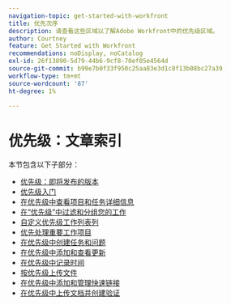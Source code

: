 ```yaml
---
navigation-topic: get-started-with-workfront
title: 优先次序
description: 请查看这些区域以了解Adobe Workfront中的优先级区域。
author: Courtney
feature: Get Started with Workfront
recommendations: noDisplay, noCatalog
exl-id: 26f13890-5d79-44b6-9cf8-70ef05e4564d
source-git-commit: b99e7b0f33f950c25aa83e3d1c8f13b08bc27a39
workflow-type: tm+mt
source-wordcount: '87'
ht-degree: 1%

---
```


# 优先级：文章索引

本节包含以下子部分：

* [优先级：即将发布的版本](/help/quicksilver/workfront-basics/priorities/priorities-upcoming-releases.md)
* [优先级入门](/help/quicksilver/workfront-basics/priorities/get-started-with-priorities.md)
* [在优先级中查看项目和任务详细信息](/help/quicksilver/workfront-basics/priorities/view-task-project-details.md)
* [在“优先级”中过滤和分组您的工作](/help/quicksilver/workfront-basics/priorities/filter-group-work-priorities.md)
* [自定义优先级工作列表列](/help/quicksilver/workfront-basics/priorities/customize-worklist-columns.md)
* [优先处理重要工作项目](/help/quicksilver/workfront-basics/priorities/prioritize-work-items.md)
* [在优先级中创建任务和问题](/help/quicksilver/workfront-basics/priorities/create-task-issue-priorities.md)
* [在优先级中添加和查看更新](/help/quicksilver/workfront-basics/priorities/add-view-updates-priorities.md)
* [在优先级中记录时间](/help/quicksilver/workfront-basics/priorities/log-time-priorities.md)
* [按优先级上传文件](/help/quicksilver/workfront-basics/priorities/upload-files-in-priorities.md)
* [在优先级中添加和管理快速链接](/help/quicksilver/workfront-basics/priorities/quick-links-priorities.md)
  <!--* [Catch up on work in Priorities](/help/quicksilver/workfront-basics/priorities/catch-me-up.md)-->
* [在优先级中上传文档并创建验证](/help/quicksilver/workfront-basics/priorities/documents-and-proofs-priorities.md)